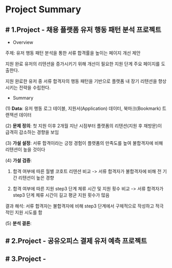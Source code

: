 # Project Summary 
## # 1.Project - **채용 플랫폼 유저 행동 패턴 분석 프로젝트** 
- Overview

주제: 유저 행동 패턴 분석을 통한 서류 합격률을 높이는 페이지 개선 제안

지원 완료 유저의 리텐션을 증가시키기 위해 개선이 필요한 지원 단계 주요 페이지를 도출한다.

지원 완료한 유저 중 서류 합격자의 행동 패턴을 기반으로 플랫폼 내 장기 리텐션을 향상시키는 전략을 수립한다.
- Summary

(1) **Data**: 유저 행동 로그 테이블, 지원서(Application) 데이터, 북마크(Bookmark) 트랜잭션 데이터

(2) **문제 정의**: 첫 지원 이후 2개월 지난 시점부터 플랫폼의 리텐션(지원 후 재방문)이 급격히 감소하는 경향을 보임

(3) **가설 설정**: 서류 합격이라는 긍정 경험이 플랫폼의 만족도를 높여 불합격자에 비해 리텐션이 높을 것이다 

(4) **가설 검증**: 

1. 합격 여부에 따른 월별 코호트 리텐션 비교 -> 서류 합격자가 불합격자에 비해 전 기간 리텐션이 높은 경향


2. 합격 여부에 따른 지원 step3 단계 체류 시간 및 지원 횟수 비교 -> 서류 합격자가 step3 단계 체류 시간이 길고 평균 지원 횟수가 많음

결과 해석: 서류 합격자는 불합격자에 비해 step3 단계에서 구체적으로 작성하고 적극적인 지원 시도를 함

(5) **분석 결론**: 

## # 2.Project - 공유오피스 결제 유저 예측 프로젝트 

## # 3.Project - 
